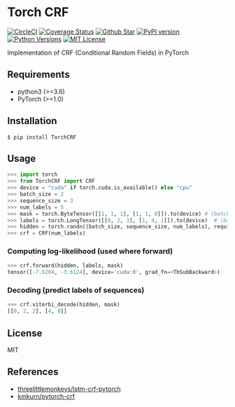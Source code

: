 # Torch CRF

[![CircleCI](https://circleci.com/gh/s14t284/TorchCRF.svg?style=svg)](https://circleci.com/gh/s14t284/TorchCRF)
[![Coverage Status](https://coveralls.io/repos/github/s14t284/TorchCRF/badge.svg)](https://coveralls.io/github/s14t284/TorchCRF)
[![Github Star](https://img.shields.io/github/stars/s14t284/TorchCRF)](GithubStar)
[![PyPI version](https://badge.fury.io/py/TorchCRF.svg)](https://badge.fury.io/py/TorchCRF)
[![Python Versions](https://img.shields.io/pypi/pyversions/TorchCRF.svg)](https://pypi.org/project/TorchCRF/)
[![MIT License](https://img.shields.io/github/license/s14t284/TorchCRF)](LICENSE)

Implementation of CRF (Conditional Random Fields) in PyTorch

## Requirements

- python3 (>=3.6)
- PyTorch (>=1.0)

## Installation

    $ pip install TorchCRF

## Usage

```python
>>> import torch
>>> from TorchCRF import CRF
>>> device = "cuda" if torch.cuda.is_available() else "cpu"
>>> batch_size = 2
>>> sequence_size = 3
>>> num_labels = 5
>>> mask = torch.ByteTensor([[1, 1, 1], [1, 1, 0]]).to(device) # (batch_size. sequence_size)
>>> labels = torch.LongTensor([[0, 2, 3], [1, 4, 1]]).to(device)  # (batch_size, sequence_size)
>>> hidden = torch.randn((batch_size, sequence_size, num_labels), requires_grad=True).to(device)
>>> crf = CRF(num_labels)
```

### Computing log-likelihood (used where forward)

```python
>>> crf.forward(hidden, labels, mask)
tensor([-7.6204, -3.6124], device='cuda:0', grad_fn=<ThSubBackward>)
```

### Decoding (predict labels of sequences)

```python
>>> crf.viterbi_decode(hidden, mask)
[[0, 2, 2], [4, 0]]
```

## License

MIT

## References

- [threelittlemonkeys/lstm-crf-pytorch](https://github.com/threelittlemonkeys/lstm-crf-pytorch)
- [kmkurn/pytorch-crf](https://github.com/kmkurn/pytorch-crf)
